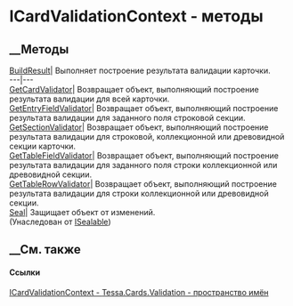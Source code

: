 # ICardValidationContext - методы
##  __Методы
[BuildResult](M_Tessa_Cards_Validation_ICardValidationContext_BuildResult.htm)|
Выполняет построение результата валидации карточки.  
---|---  
[GetCardValidator](M_Tessa_Cards_Validation_ICardValidationContext_GetCardValidator.htm)|
Возвращает объект, выполняющий построение результата валидации для всей
карточки.  
[GetEntryFieldValidator](M_Tessa_Cards_Validation_ICardValidationContext_GetEntryFieldValidator.htm)|
Возвращает объект, выполняющий построение результата валидации для заданного
поля строковой секции.  
[GetSectionValidator](M_Tessa_Cards_Validation_ICardValidationContext_GetSectionValidator.htm)|
Возвращает объект, выполняющий построение результата валидации для строковой,
коллекционной или древовидной секции карточки.  
[GetTableFieldValidator](M_Tessa_Cards_Validation_ICardValidationContext_GetTableFieldValidator.htm)|
Возвращает объект, выполняющий построение результата валидации для заданного
поля строки коллекционной или древовидной секции.  
[GetTableRowValidator](M_Tessa_Cards_Validation_ICardValidationContext_GetTableRowValidator.htm)|
Возвращает объект, выполняющий построение результата валидации для строки
коллекционной или древовидной секции.  
[Seal](M_Tessa_Platform_ISealable_Seal.htm)| Защищает объект от изменений.  
(Унаследован от [ISealable](T_Tessa_Platform_ISealable.htm))  
##  __См. также
#### Ссылки
[ICardValidationContext -
](T_Tessa_Cards_Validation_ICardValidationContext.htm)
[Tessa.Cards.Validation - пространство имён](N_Tessa_Cards_Validation.htm)
